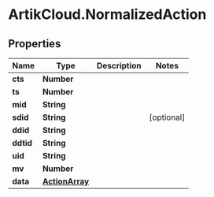 # ArtikCloud.NormalizedAction

## Properties
Name | Type | Description | Notes
------------ | ------------- | ------------- | -------------
**cts** | **Number** |  | 
**ts** | **Number** |  | 
**mid** | **String** |  | 
**sdid** | **String** |  | [optional] 
**ddid** | **String** |  | 
**ddtid** | **String** |  | 
**uid** | **String** |  | 
**mv** | **Number** |  | 
**data** | [**ActionArray**](ActionArray.md) |  | 



